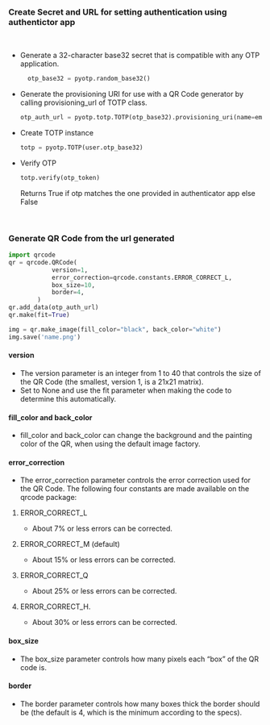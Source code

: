 ### Create Secret and URL for setting authentication using authentictor app
<br>

- Generate a 32-character base32 secret that is compatible with any OTP application.

  ```python 
    otp_base32 = pyotp.random_base32()
    ```

[//]: # (e.g O5SVKFBA7G5JYY2ALSVWSYP2PDXL5SMH&#41;)

- Generate the provisioning URI for use with a QR Code generator by calling provisioning_url of TOTP class.
    ```python 
    otp_auth_url = pyotp.totp.TOTP(otp_base32).provisioning_uri(name=email.lower(), issuer_name="codevoweb.com")
    ```


[//]: # (e.g otpauth://totp/codevoweb.com:abc?secret=O5SVKFBA7G5JYY2ALSVWSYP2PDXL5SMH&issuer=codevoweb.com
otpauth://totp/issuer_name:name?secret=O5SVKFBA7G5JYY2ALSVWSYP2PDXL5SMH&issuer=issuer_name)

- Create TOTP instance
    ```python 
    totp = pyotp.TOTP(user.otp_base32)
  ```

- Verify OTP
    ```python
    totp.verify(otp_token)
    ```
    Returns True if otp matches the one provided in authenticator app else False


[//]: # (```python)

[//]: # (totp.verify&#40;otp_token, valid_window=1&#41;)

[//]: # (```)

[//]: # ()
[//]: # (valid_window parameter will extend the token’s validity to the counter ticks before and after the current one.)

<br>

### Generate QR Code from the url generated

```python
import qrcode
qr = qrcode.QRCode(
            version=1,
            error_correction=qrcode.constants.ERROR_CORRECT_L,
            box_size=10,
            border=4,
        )
qr.add_data(otp_auth_url)
qr.make(fit=True)

img = qr.make_image(fill_color="black", back_color="white")
img.save('name.png')
```

#### version

- The version parameter is an integer from 1 to 40 that controls the size of the QR Code (the smallest, version 1, is a
  21x21 matrix).
- Set to None and use the fit parameter when making the code to determine this automatically.

#### fill_color and back_color

- fill_color and back_color can change the background and the painting color of the QR, when using the default image
  factory.

#### error_correction

- The error_correction parameter controls the error correction used for the QR Code. The following four constants are
  made available on the qrcode package:


1. ERROR_CORRECT_L
    - About 7% or less errors can be corrected.

2. ERROR_CORRECT_M (default)
    - About 15% or less errors can be corrected.

3. ERROR_CORRECT_Q
    - About 25% or less errors can be corrected.

4. ERROR_CORRECT_H.
    - About 30% or less errors can be corrected.

#### box_size

- The box_size parameter controls how many pixels each “box” of the QR code is.

#### border

- The border parameter controls how many boxes thick the border should be (the default is 4, which is the minimum
  according to the specs).

